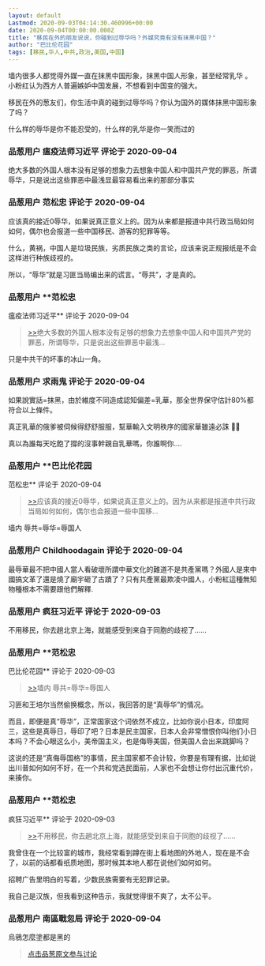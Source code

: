 ```yaml
---
layout: default
Lastmod: 2020-09-03T04:14:30.460996+00:00
date: 2020-09-04T00:00:00.000Z
title: "移民在外的朋友说说，你碰到过辱华吗？外媒究竟有没有抹黑中国？"
author: "巴比伦花园"
tags: [移民,华人,中共,政治,美国,中国]
---
```


墙内很多人都觉得外媒一直在抹黑中国形象，抹黑中国人形象，甚至经常乳华 。小粉红认为西方人普遍嫉妒中国发展，不想看到中国变的强大。  
  
移民在外的葱友们，你生活中真的碰到过辱华吗？你认为国外的媒体抹黑中国形象了吗？  
  
什么样的辱华是你不能忍受的，什么样的乳华是你一笑而过的

            
### 品葱用户 **瘟疫法师习近平** 评论于 2020-09-04
        
绝大多数的外国人根本没有足够的想象力去想象中国人和中国共产党的罪恶，所谓辱华，只是说出这些罪恶中最浅显最容易看出来的那部分事实
        


            
### 品葱用户 **范松忠** 评论于 2020-09-04
        
应该真的接近0辱华，如果说真正意义上的。因为从来都是报道中共行政当局如何如何，偶尔也会报道一些中国移民、游客的犯罪等等。  
  
什么，黄祸，中国人是垃圾民族，劣质民族之类的言论，应该来说正规报纸是不会这样进行种族歧视的。  
  
所以，“辱华”就是习匪当局编出来的谎言。“辱共”，才是真的。
        


            
### 品葱用户 **范松忠 
瘟疫法师习近平** 评论于 2020-09-04
        
> [\>>]( "/article/item_id-488297#")绝大多数的外国人根本没有足够的想象力去想象中国人和中国共产党的罪恶，所谓辱华，只是说出这些罪恶中最浅...

  
  
只是中共干的坏事的冰山一角。
        


            
### 品葱用户 **求雨鬼** 评论于 2020-09-04
        
如果說實話=抹黑，由於維度不同造成認知偏差=乳華，那全世界保守估計80%都符合以上條件。  
  
真正乳華的俄爹被伺候得舒舒服服，幫華輸入文明秩序的國家華雖遠必誅 🤷‍♂️  
  
真以為誰每天吃飽了撐的沒事幹親自乳華嗎，你誰啊你....
        


            
### 品葱用户 **巴比伦花园 
范松忠** 评论于 2020-09-04
        
> [\>>]( "/article/item_id-488301#")应该真的接近0辱华，如果说真正意义上的。因为从来都是报道中共行政当局如何如何，偶尔也会报道一些中国移...

  
墙内 辱共=辱华=辱国人
        


            
### 品葱用户 **Childhoodagain** 评论于 2020-09-04
        
最辱華最不把中國人當人看破壞所謂中華文化的難道不是共產黨嗎？外國人是來中國搞文革了還是燒了廟宇砸了古蹟了？只有共產黨最欺凌中國人，小粉紅這種無知物種根本不需要跟他們解釋.
        


            
### 品葱用户 **疯狂习近平** 评论于 2020-09-03
        
不用移民，你去趟北京上海，就能感受到来自于同胞的歧视了……
        


            
### 品葱用户 **范松忠 
巴比伦花园** 评论于 2020-09-03
        
> [\>>]( "/article/item_id-488308#")墙内 辱共=辱华=辱国人

  
  
习匪和王培尔当然偷换概念，所以，我回答的是“真辱华”的情况。  
  
而且，即便是真“辱华”，正常国家这个词依然不成立，比如你说小日本，印度阿三，这些是真辱日，辱印了吧？日本是民主国家，日本人会非常憎恨你叫他们小日本吗？不会心眼这么小，美帝国主义，也是侮辱美国，但美国人会出来跳脚吗？  
  
这说的还是“真侮辱国格”的事情，民主国家都不会计较，你要是有理有据，比如说出川普如何如何不好，在一个共和党选民面前，人家也不会想让你付出沉重代价，来揍你。
        


            
### 品葱用户 **范松忠 
疯狂习近平** 评论于 2020-09-03
        
> [\>>]( "/article/item_id-488311#")不用移民，你去趟北京上海，就能感受到来自于同胞的歧视了……

  
  
我曾住在一个比较富的城市，我经常看到蹲在街上看地图的外地人，现在是不会了，以前的话都看纸质地图，那时候其本地人都在说他们如何如何。  
  
招聘广告里明白的写着，少数民族需要有无犯罪记录。  
  
我自己是汉族，但我看到这种告示，我就觉得很不爽了，太不公平。
        


            
### 品葱用户 **南區戰忽局** 评论于 2020-09-04
        
烏鴉怎麼塗都是黑的
        






> [点击品葱原文参与讨论](https://pincong.rocks/article/23717)

